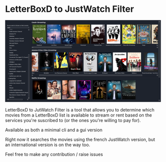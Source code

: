 # LetterBoxD to JustWatch Filter

<p align="center">
  <img src="./imgs/example_searchResult_01.png" alt="Search Results" width="738">
</p>

LetterBoxD to JutWatch Filter is a tool that allows you to determine which movies from a LetterBoxD list is available to stream or rent based on the services you're suscribed to (or the ones you're willing to pay for).

Available as both a minimal cli and a gui version

Right now it searches the movies using the french JustWatch version, but an international version is on the way too.

Feel free to make any contribution / raise issues

